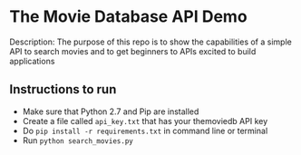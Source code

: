 # The Movie Database API Demo

Description: The purpose of this repo is to show the capabilities of a simple API to search movies and to get beginners to APIs excited to build applications

## Instructions to run

- Make sure that Python 2.7 and Pip are installed
- Create a file called `api_key.txt` that has your themoviedb API key
- Do `pip install -r requirements.txt` in command line or terminal
- Run `python search_movies.py`



